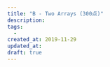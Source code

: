 ```yaml
---
title: "B - Two Arrays (300点)"
description:
tags:
  - 
created_at: 2019-11-29
updated_at: 
draft: true
---
```

